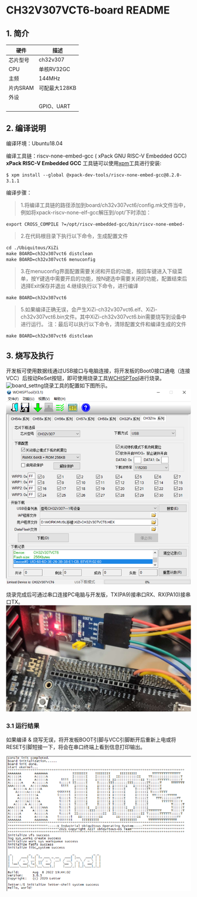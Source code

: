 # CH32V307VCT6-board README

## 1. 简介

| 硬件 | 描述 |
| -- | -- |
|芯片型号| ch32v307 |
|CPU| 单核RV32GC |
|主频| 144MHz |
|片内SRAM| 可配最大128KB |
| 外设 |  |
| | GPIO、UART|

## 2. 编译说明

编译环境：Ubuntu18.04

编译工具链：riscv-none-embed-gcc ( xPack GNU RISC-V Embedded GCC)  
**xPack RISC-V Embedded GCC** 工具链可以使用[xpm](https://www.npmjs.com/package/xpm)工具进行安装:

```console
$ xpm install --global @xpack-dev-tools/riscv-none-embed-gcc@8.2.0-3.1.1
```

编译步骤：

>1.将编译工具链的路径添加到board/ch32v307vct6/config.mk文件当中，例如将xpack-riscv-none-elf-gcc解压到/opt/下时添加：
```
export CROSS_COMPILE ?=/opt/riscv-embedded-gcc/bin/riscv-none-embed-
```
>2.在代码根目录下执行以下命令，生成配置文件
```
cd ./Ubiquitous/XiZi
make BOARD=ch32v307vct6 distclean
make BOARD=ch32v307vct6 menuconfig
```
>3.在menuconfig界面配置需要关闭和开启的功能，按回车键进入下级菜单，按Y键选中需要开启的功能，按N键选中需要关闭的功能，配置结束后选择Exit保存并退出
>4.继续执行以下命令，进行编译
```
make BOARD=ch32v307vct6
```
>5.如果编译正确无误，会产生XiZi-ch32v307vct6.elf、XiZi-ch32v307vct6.bin文件。其中XiZi-ch32v307vct6.bin需要烧写到设备中进行运行。
>注：最后可以执行以下命令，清除配置文件和编译生成的文件
```
make BOARD=ch32v307vct6 distclean
```

## 3. 烧写及执行

开发板可使用数据线通过USB接口与电脑连接，将开发板的Boot0接口通电（连接VCC）后按动ReSet按钮，即可使用烧录工具[WCHISPTool](https://www.wch.cn/download/WCHISPTool_Setup_exe.html)进行烧录。![board_settng](img/board.jpg)烧录工具的配置如下图所示。![WCHISPTool配置](img/WCHIPSTool_setting.PNG)

烧录完成后可通过串口连接PC电脑与开发版，TX(PA9)接串口RX、RX(PA10)接串口TX。![](img/serial.jpg)

### 3.1 运行结果

如果编译 & 烧写无误，将开发板BOOT引脚与VCC引脚断开后重新上电或将RESET引脚短接一下，将会在串口终端上看到信息打印输出。

![terminal](img/terminal.PNG)